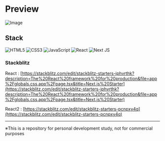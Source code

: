# Preview

![Image](https://github.com/user-attachments/assets/b9b8c725-379b-4569-99a6-4a40f48b483e)


## Stack

![HTML5](https://img.shields.io/badge/html5-%23E34F26.svg?style=for-the-badge&logo=html5&logoColor=white)
![CSS3](https://img.shields.io/badge/css3-%231572B6.svg?style=for-the-badge&logo=css3&logoColor=white)
![JavaScript](https://img.shields.io/badge/javascript-%23323330.svg?style=for-the-badge&logo=javascript&logoColor=%23F7DF1E)
![React](https://img.shields.io/badge/react-%2320232a.svg?style=for-the-badge&logo=react&logoColor=%2361DAFB)
![Next JS](https://img.shields.io/badge/Next-black?style=for-the-badge&logo=next.js&logoColor=white)


### Stackblitz
React : [https://stackblitz.com/edit/stackblitz-starters-jphvrthk?description=The%20React%20framework%20for%20production&file=app%2Fglobals.css,app%2Fpage.tsx&title=Next.js%20Starter](https://stackblitz.com/edit/stackblitz-starters-jphvrthk?description=The%20React%20framework%20for%20production&file=app%2Fglobals.css,app%2Fpage.tsx&title=Next.js%20Starter)

React2 : [https://stackblitz.com/edit/stackblitz-starters-pcnpxy4q](https://stackblitz.com/edit/stackblitz-starters-pcnpxy4q)

---

※This is a repository for personal development study, not for commercial purposes
